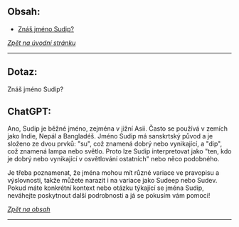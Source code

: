 ## Obsah:

- [Znáš jméno Sudip?](#dotaz)

[*Zpět na úvodní stránku*](../README.md)

---

## Dotaz:

Znáš jméno Sudip?

## ChatGPT:

Ano, Sudip je běžné jméno, zejména v jižní Asii. Často se používá v zemích jako Indie, Nepál a Bangladéš. Jméno Sudip má sanskrtský původ a je složeno ze dvou prvků: "su", což znamená dobrý nebo vynikající, a "dip", což znamená lampa nebo světlo. Proto lze Sudip interpretovat jako "ten, kdo je dobrý nebo vynikající v osvětlování ostatních" nebo něco podobného.

Je třeba poznamenat, že jména mohou mít různé variace ve pravopisu a výslovnosti, takže můžete narazit i na variace jako Sudeep nebo Sudev. Pokud máte konkrétní kontext nebo otázku týkající se jména Sudip, neváhejte poskytnout další podrobnosti a já se pokusím vám pomoci!

[*Zpět na obsah*](#obsah)

---